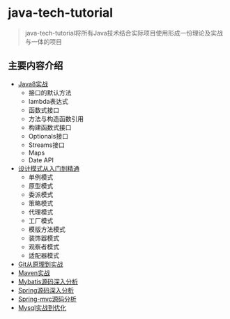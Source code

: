 # java-tech-tutorial
> java-tech-tutorial将所有Java技术结合实际项目使用形成一份理论及实战与一体的项目


## 主要内容介绍
* [Java8实战](#Java8)
   * 接口的默认方法
   * lambda表达式
   * 函数式接口
   * 方法与构造函数引用
   * 构建函数式接口
   * Optionals接口
   * Streams接口
   * Maps
   * Date API
* [设计模式从入门到精通](#design-pattern)
    * 单例模式
    * 原型模式
    * 委派模式
    * 策略模式
    * 代理模式
    * 工厂模式
    * 模版方法模式
    * 装饰器模式
    * 观察者模式
    * 适配器模式
* [Git从原理到实战](#git)
* [Maven实战](#maven)
* [Mybatis源码深入分析](#mybatis)
* [Spring源码深入分析](#spring)
* [Spring-mvc源码分析](#springmvc)
* [Mysql实战到优化](#mysql)

